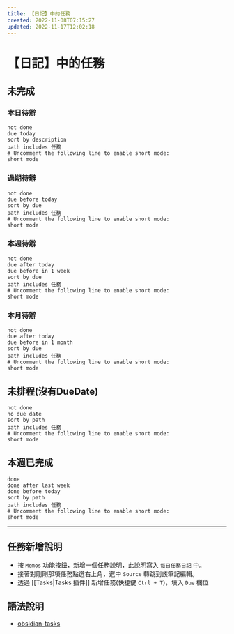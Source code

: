 ```yaml
---
title: 【日記】中的任務
created: 2022-11-08T07:15:27
updated: 2022-11-17T12:02:18
---
```

# 【日記】中的任務

## 未完成
### 本日待辦
```tasks
not done
due today
sort by description
path includes 任務
# Uncomment the following line to enable short mode:
short mode
```

### 過期待辦
```tasks
not done
due before today
sort by due
path includes 任務
# Uncomment the following line to enable short mode:
short mode
```

### 本週待辦
```tasks
not done
due after today
due before in 1 week
sort by due
path includes 任務
# Uncomment the following line to enable short mode:
short mode
```

### 本月待辦
```tasks
not done
due after today
due before in 1 month
sort by due
path includes 任務
# Uncomment the following line to enable short mode:
short mode
```

## 未排程(沒有DueDate)
```tasks
not done
no due date
sort by path
path includes 任務
# Uncomment the following line to enable short mode:
short mode
```

## 本週已完成
```tasks
done
done after last week
done before today
sort by path
path includes 任務
# Uncomment the following line to enable short mode:
short mode
```

---
## 任務新增說明

+ 按 `Memos` 功能按鈕，新增一個任務說明，此說明寫入 `每日任務日記` 中。
+ 接著對剛剛那項任務點選右上角，選中 `Source` 轉跳到該筆記編輯。
+ 透過 [[Tasks|Tasks 插件]] 新增任務(快捷鍵 `Ctrl + T`)，填入 `Due` 欄位

## 語法說明
+ [obsidian-tasks](https://obsidian-tasks-group.github.io/obsidian-tasks/)